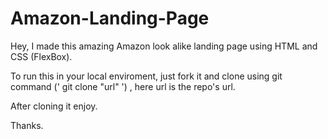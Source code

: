 # Amazon-Landing-Page
Hey, I made this  amazing Amazon look alike landing page using HTML and CSS (FlexBox).

To run this in your local enviroment, just fork it and clone using git command (' git clone "url" ') , here url is the repo's url.

After cloning it enjoy.

Thanks.
